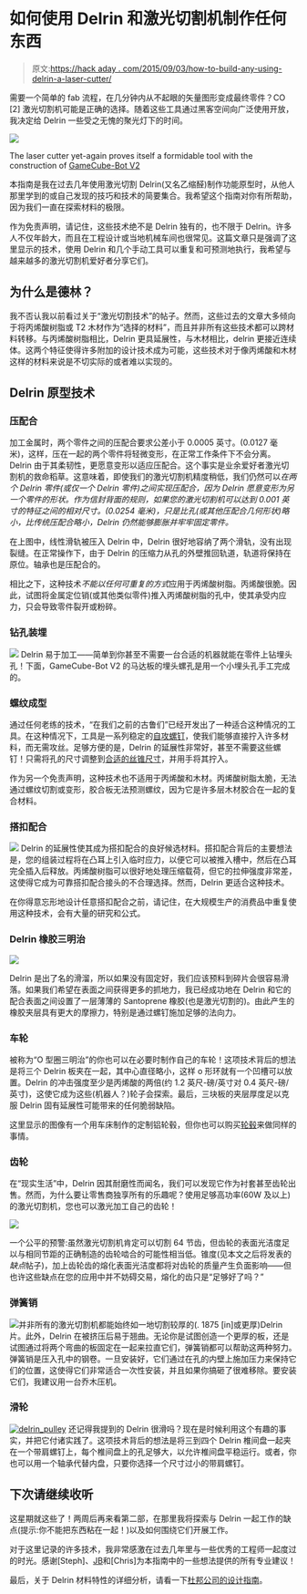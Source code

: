 # 如何使用 Delrin 和激光切割机制作任何东西

> 原文:[https://hack aday . com/2015/09/03/how-to-build-any-using-delrin-a-laser-cutter/](https://hackaday.com/2015/09/03/how-to-build-anything-using-delrin-and-a-laser-cutter/)

需要一个简单的 fab 流程，在几分钟内从不起眼的矢量图形变成最终零件？CO [2] 激光切割机可能是正确的选择。随着这些工具通过黑客空间向广泛使用开放，我决定给 Delrin 一些受之无愧的聚光灯下的时间。

![](../Images/9e847c79815d2a3d104560d244031fa9.png)

The laser cutter yet-again proves itself a formidable tool with the construction of [GameCube-Bot V2](http://www.doublejumpelectric.com/projects/gamecube_robot_2/2014-08-21-2014-gamecube-bot_2/)

本指南是我在过去几年使用激光切割 Delrin(又名乙缩醛)制作功能原型时，从他人那里学到的或自己发现的技巧和技术的简要集合。我希望这个指南对你有所帮助，因为我们一直在探索材料的极限。

作为免责声明，请记住，这些技术绝不是 Delrin 独有的，也不限于 Delrin。许多人不仅年龄大，而且在工程设计或当地机械车间也很常见。这篇文章只是强调了这里显示的技术，使用 Delrin 和几个手动工具可以重复和可预测地执行，我希望与越来越多的激光切割机爱好者分享它们。

## 为什么是德林？

我不否认我以前看过关于“激光切割技术”的帖子。然而，这些过去的文章大多倾向于将丙烯酸树脂或 T2 木材作为“选择的材料”，而且并非所有这些技术都可以跨材料转移。与丙烯酸树脂相比，Delrin 更具延展性，与木材相比，delrin 更接近连续体。这两个特征使得许多附加的设计技术成为可能，这些技术对于像丙烯酸和木材这样的材料来说是不切实际的或者难以实现的。

## Delrin 原型技术

### 压配合

加工金属时，两个零件之间的压配合要求公差小于 0.0005 英寸。(0.0127 毫米)，这样，压在一起的两个零件将轻微变形，在正常工作条件下不会分离。Delrin 由于其柔韧性，更愿意变形以适应压配合。这个事实是业余爱好者激光切割机的救命稻草。这意味着，即使我们的激光切割机精度稍低，我们仍然可以*在两个 Delrin 零件(或仅一个 Delrin 零件)之间实现压配合，因为 Delrin 愿意变形为另一个零件的形状。作为信封背面的规则，如果您的激光切割机可以达到 0.001 英寸的特征之间的相对尺寸。(0.0254 毫米)，只是比孔(或其他压配合几何形状)略小，比传统压配合略小，Delrin 仍然能够膨胀并牢牢固定零件。*

在上图中，线性滑轨被压入 Delrin 中，Delrin 很好地容纳了两个滑轨，没有出现裂缝。在正常操作下，由于 Delrin 的压缩力从孔的外壁推回轨道，轨道将保持在原位。轴承也是压配合的。

相比之下，这种技术*不能以任何可重复的方式*应用于丙烯酸树脂。丙烯酸很脆。因此，试图将金属定位销(或其他类似零件)推入丙烯酸树脂的孔中，使其承受内应力，只会导致零件裂开或粉碎。

### 钻孔装埋

![](../Images/87d6389077f9ac05b0ca49f27203a369.png) Delrin 易于加工——简单到你甚至不需要一台合适的机器就能在零件上钻埋头孔！下面，GameCube-Bot V2 的马达板的埋头螺孔是用一个小埋头孔手工完成的。

### 螺纹成型

通过任何老练的技术，“在我们之前的古鲁们”已经开发出了一种适合这种情况的工具。在这种情况下，工具是一系列稳定的[自攻螺钉](http://www.mcmaster.com/#thread-forming-screws/=ymhg79)，使我们能够直接拧入许多材料，而无需攻丝。足够方便的是，Delrin 的延展性非常好，甚至不需要这些螺钉！只需将孔的尺寸调整到[合适的丝锥尺寸](http://www.physics.ncsu.edu/pearl/Tap_Drill_Chart.html)，并用手将其拧入。

作为另一个免责声明，这种技术也不适用于丙烯酸和木材。丙烯酸树脂太脆，无法通过螺纹切割或变形，胶合板无法预测螺纹，因为它是许多层木材胶合在一起的复合材料。

### 搭扣配合

![](../Images/f42670be357c308d6c79d432d937f76b.png) Delrin 的延展性使其成为搭扣配合的良好候选材料。搭扣配合背后的主要想法是，您的组装过程将在凸耳上引入临时应力，以便它可以被推入槽中，然后在凸耳完全插入后释放。丙烯酸树脂可以很好地处理压缩载荷，但它的拉伸强度非常差，这使得它成为可靠搭扣配合接头的不合理选择。然而，Delrin 更适合这种技术。

在你得意忘形地设计任意搭扣配合之前，请记住，在大规模生产的消费品中重复使用这种技术，会有大量的研究和公式。

### Delrin 橡胶三明治

![](../Images/fa80ff1fb1f654308dcd593521755c22.png)

Delrin 是出了名的滑溜，所以如果没有固定好，我们应该预料到碎片会很容易滑落。如果我们希望在表面之间获得更多的抓地力，我已经成功地在 Delrin 和它的配合表面之间设置了一层薄薄的 Santoprene 橡胶(也是激光切割的)。由此产生的橡胶夹层具有更大的摩擦力，特别是通过螺钉施加足够的法向力。

### **车轮**

被称为“O 型圈三明治”的你也可以在必要时制作自己的车轮！这项技术背后的想法是将三个 Delrin 板夹在一起，其中心直径略小，这样 o 形环就有一个凹槽可以放置。Delrin 的冲击强度至少是丙烯酸的两倍(约 1.2 英尺-磅/英寸对 0.4 英尺-磅/英寸)，这使它成为这些(机器人？)轮子会探索。最后，三块板的夹层厚度足以克服 Delrin 固有延展性可能带来的任何脆弱缺陷。

这里显示的图像有一个用车床制作的定制铝轮毂，但你也可以购买[轮毂](https://www.pololu.com/category/137/pololu-universal-mounting-hubs)来做同样的事情。

### 齿轮

在“现实生活”中，Delrin 因其耐磨性而闻名，我们可以发现它作为衬套甚至齿轮出售。然而，为什么要让零售商独享所有的乐趣呢？使用足够高功率(60W 及以上)的激光切割机，您也可以激光加工自己的齿轮！

![](../Images/54c67a8db7cc41cb4838b601c775e9c1.png)

一个公平的预警:虽然激光切割机肯定可以切割 64 节齿，但齿轮的表面光洁度足以与相同节距的正确制造的齿轮啮合的可能性相当低。锥度(见本文之后将发表的*缺点*帖子)，加上齿轮齿的熔化表面光洁度都将对齿轮的质量产生负面影响——但也许这些缺点在您的应用中并不妨碍交易，熔化的齿只是“足够好了吗？”

### 弹簧销

![](../Images/72077c7c505ed37a22388b39563712f9.png)并非所有的激光切割机都能始终如一地切割较厚的(. 1875 [in]或更厚)Delrin 片。此外，Delrin 在被挤压后易于翘曲。无论你是试图创造一个更厚的板，还是试图通过将两个弯曲的板固定在一起来拉直它们，弹簧销都可以帮助这两种努力。弹簧销是压入孔中的钢卷。一旦安装好，它们通过在孔的内壁上施加压力来保持它们的位置，这使得它们非常适合一次性安装，并且如果你搞砸了很难移除。要安装它们，我建议用一台乔木压机。

### 滑轮

[![delrin_pulley](../Images/ef3c513f605d15ed2e30999f4077fc1f.png)](https://hackaday.com/wp-content/uploads/2015/08/delrin_pulley.png) 还记得我提到的 Delrin 很滑吗？现在是时候利用这个有趣的事实，并把它付诸实践了。这项技术背后的想法是将三到四个 Delrin 椎间盘一起夹在一个带肩螺钉上，每个椎间盘上的孔足够大，以允许椎间盘平稳运行。或者，你也可以用一个轴承代替内盘，只要你选择一个尺寸过小的带肩螺钉。

## 下次请继续收听

这星期就这些了！两周后再来看第二部，在那里我将探索与 Delrin 一起工作的缺点(提示:你不能把东西粘在一起！)以及如何围绕它们开展工作。

对于这里记录的许多技术，我非常感激在过去几年里与一些优秀的工程师一起度过的时光。感谢[Steph]、[JB](http://projectsbyjb.blogspot.com/)和[Chris]为本指南中的一些想法提供的所有专业建议！

最后，关于 Delrin 材料特性的详细分析，请看一下[杜邦公司的设计指南](http://www.dupont.com/content/dam/dupont/products-and-services/plastics-polymers-and-resins/thermoplastics/documents/Delrin/Delrin%20Design%20Guide%20Mod%203.pdf)。